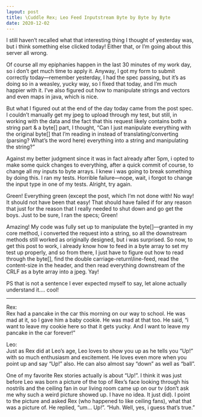```yaml
---
layout: post
title: \Cuddle Rex; Leo Feed Inputstream Byte by Byte by Byte
date: 2020-12-02
---
```


I still haven’t recalled what that interesting thing I thought of yesterday was, but i think something else clicked today!  Either that, or I’m going about this server all wrong.

Of course all my epiphanies happen in the last 30 minutes of my work day, so i don’t get much time to apply it.  Anyway, I got my form to submit correctly today—remember yesterday, I had the spec passing, but it’s as doing so in a weasley, yucky way, so I fixed that today, and I’m much happier with it.  I’ve also figured out how to manipulate strings and vectors and even maps in java, which is nice.

But what I figured out at the end of the day today came from the post spec.  I couldn’t manually get my jpeg to upload through my test, but still, in working with the data and the fact that this request likely contains both a string part & a byte[] part, I thought, “Can I just manipulate everything with the original byte[] that I’m reading in instead of translating/converting (parsing? What’s the word here) everything into a string and manipulating the string?”

Against my better judgment since it was in fact already after 5pm, i opted to make some quick changes to everything, after a quick commit of course, to change all my inputs to byte arrays.  I knew i was going to break something by doing this.  I ran my tests.  Horrible failure—nope, wait, i forgot to change the input type in one of my tests.  Alright, try again.  

Green!  Everything green (except the post, which I’m not done with!  No way!  It should not have been that easy!  That should have failed if for any reason that just for the reason that I really needed to shut down and go get the boys.  Just to be sure, I ran the specs; Green!

Amazing!  My code was fully set up to manipulate the byte[]—granted in my core method, i converted the request into a string, so all the downstream methods still worked as originally designed, but i was surprised.  So now, to get this post to work, i already know how to feed in a byte array to set my test up properly, and so from there, I just have to figure out how to read through the byte[], find the double carriage-return\line-feed, read the content-size in the header, and then read everything downstream of the CRLF as a byte array into a jpeg.  Yay!  

PS that is not a sentence I ever expected myself to say, let alone actually understand it…. cool!


***
Rex:  
Rex had a pancake in the car this morning on our way to school.  He was mad at it, so I gave him a baby cookie.  He was mad at that too.  He said, “i want to leave my cookie here so that it gets yucky.  And I want to leave my pancake in the car forever!”

Leo:  
Just as Rex did at Leo’s age, Leo loves to show you up as he tells you “Up!” with so much enthusiasm and excitement.  He loves even more when you point up and say “Up!” also.  He can also almost say “down” as well as “ball”.

One of my favorite Rex stories actually is about “Up!”.  I think it was just before Leo was born a picture of the top of Rex’s face looking through his nostrils and the ceiling fan in our living room came up on our tv (don’t ask me why such a weird picture showed up.  I have no idea.  It just did).  I point to the picture and asked Rex (who happened to like ceiling fans), what that was a picture of.  He replied, “um… Up!”.  “Huh.  Well, yes, i guess that’s true.”
